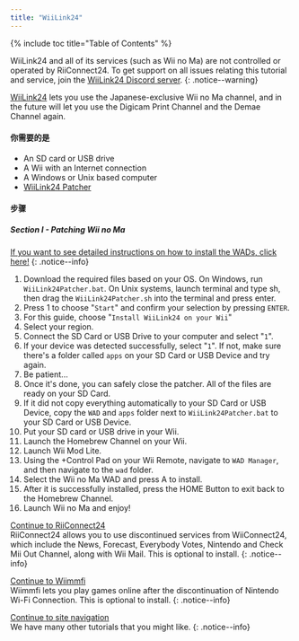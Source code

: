 ```yaml
---
title: "WiiLink24"
---
```


{% include toc title="Table of Contents" %}

WiiLink24 and all of its services (such as Wii no Ma) are not controlled or operated by RiiConnect24. To get support on all issues relating this tutorial and service, join the [WiiLink24 Discord server](https://discord.gg/n4ta3w6).
{: .notice--warning}

[WiiLink24](https://wiilink24.com/) lets you use the Japanese-exclusive Wii no Ma channel, and in the future will let you use the Digicam Print Channel and the Demae Channel again.

#### 你需要的是

* An SD card or USB drive
* A Wii with an Internet connection
* A Windows or Unix based computer
* [WiiLink24 Patcher](https://github.com/WiiLink24/WiiLink24-Patcher/releases)

#### 步骤

##### Section I - Patching Wii no Ma

[If you want to see detailed instructions on how to install the WADs, click here!](wiimodlite)
{: .notice--info}

1. Download the required files based on your OS. On Windows, run `WiiLink24Patcher.bat`. On Unix systems, launch terminal and type sh, then drag the `WiiLink24Patcher.sh` into the terminal and press enter.
2. Press 1 to choose "`Start`" and confirm your selection by pressing `ENTER`.
3. For this guide, choose "`Install WiiLink24 on your Wii`"
4. Select your region.
5. Connect the SD Card or USB Drive to your computer and select "`1`".
6. If your device was detected successfully, select "`1`". If not, make sure there's a folder called `apps` on your SD Card or USB Device and try again.
7. Be patient...
8. Once it's done, you can safely close the patcher. All of the files are ready on your SD Card.
9. If it did not copy everything automatically to your SD Card or USB Device, copy the `WAD` and `apps` folder next to `WiiLink24Patcher.bat` to your SD Card or USB Device.
10. Put your SD card or USB drive in your Wii.
11. Launch the Homebrew Channel on your Wii.
12. Launch Wii Mod Lite.
13. Using the +Control Pad on your Wii Remote, navigate to `WAD Manager`, and then navigate to the `wad` folder.
14. Select the Wii no Ma WAD and press A to install.
15. After it is successfully installed, press the HOME Button to exit back to the Homebrew Channel.
16. Launch Wii no Ma and enjoy!

[Continue to RiiConnect24](riiconnect24)<br> RiiConnect24 allows you to use discontinued services from WiiConnect24, which include the News, Forecast, Everybody Votes, Nintendo and Check Mii Out Channel, along with Wii Mail. This is optional to install.
{: .notice--info}

[Continue to Wiimmfi](wiimmfi)<br> Wiimmfi lets you play games online after the discontinuation of Nintendo Wi-Fi Connection. This is optional to install.
{: .notice--info}

[Continue to site navigation](site-navigation)<br> We have many other tutorials that you might like.
{: .notice--info}
